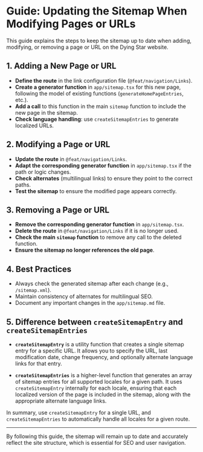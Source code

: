 # Guide: Updating the Sitemap When Modifying Pages or URLs

This guide explains the steps to keep the sitemap up to date when adding, modifying, or removing a page or URL on the Dying Star website.

## 1. Adding a New Page or URL

- **Define the route** in the link configuration file (`@feat/navigation/Links`).
- **Create a generator function** in `app/sitemap.tsx` for this new page, following the model of existing functions (`generateHomePageEntries`, etc.).
- **Add a call** to this function in the main `sitemap` function to include the new page in the sitemap.
- **Check language handling**: use `createSitemapEntries` to generate localized URLs.

## 2. Modifying a Page or URL

- **Update the route** in `@feat/navigation/Links`.
- **Adapt the corresponding generator function** in `app/sitemap.tsx` if the path or logic changes.
- **Check alternates** (multilingual links) to ensure they point to the correct paths.
- **Test the sitemap** to ensure the modified page appears correctly.

## 3. Removing a Page or URL

- **Remove the corresponding generator function** in `app/sitemap.tsx`.
- **Delete the route** in `@feat/navigation/Links` if it is no longer used.
- **Check the main `sitemap` function** to remove any call to the deleted function.
- **Ensure the sitemap no longer references the old page**.

## 4. Best Practices

- Always check the generated sitemap after each change (e.g., `/sitemap.xml`).
- Maintain consistency of alternates for multilingual SEO.
- Document any important changes in the `app/sitemap.md` file.

## 5. Difference between `createSitemapEntry` and `createSitemapEntries`

- **`createSitemapEntry`** is a utility function that creates a single sitemap entry for a specific URL. It allows you to specify the URL, last modification date, change frequency, and optionally alternate language links for that entry.

- **`createSitemapEntries`** is a higher-level function that generates an array of sitemap entries for all supported locales for a given path. It uses `createSitemapEntry` internally for each locale, ensuring that each localized version of the page is included in the sitemap, along with the appropriate alternate language links.

In summary, use `createSitemapEntry` for a single URL, and `createSitemapEntries` to automatically handle all locales for a given route.

---

By following this guide, the sitemap will remain up to date and accurately reflect the site structure, which is essential for SEO and user navigation.
